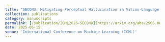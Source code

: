 ```yaml
---
title: "SECOND: Mitigating Perceptual Hallucination in Vision-Language Models via Selective and Contrastive Decoding"
collection: publications
category: manuscripts
permalink: [/publication/ICML2025-SECOND](https://arxiv.org/abs/2506.08391)
date: 2025-06-15
venue: 'International Conference on Machine Learning (ICML)'
---
```

